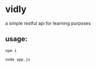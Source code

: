 # vidly
a simple restful api for learning purposes
## usage:
  ``` npm i ```
  
 ``` node app.js ```
